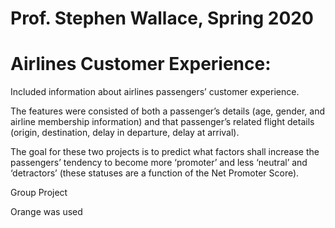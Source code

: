 # Prof. Stephen Wallace, Spring 2020
# Airlines Customer Experience: 

Included information about airlines passengers’ customer experience.

The features were consisted of both a passenger’s details (age, gender, and airline membership information) and that passenger’s related flight details (origin, destination, delay in departure, delay at arrival). 

The goal for these two projects is to predict what factors shall increase the passengers’ tendency to become more ‘promoter’ and less ‘neutral’ and ‘detractors’ (these statuses are a function of the Net Promoter Score).

Group Project

Orange was used


